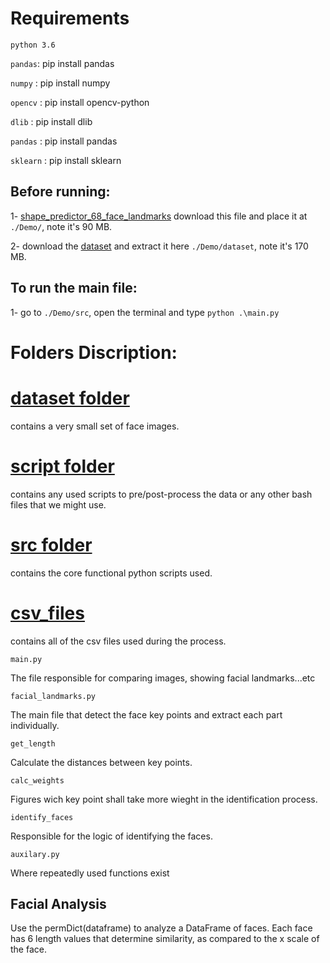 # Requirements
`python 3.6`

`pandas`: pip install pandas

`numpy` : pip install numpy

`opencv` : pip install opencv-python

`dlib` : pip install dlib

`pandas` : pip install pandas

`sklearn` : pip install sklearn
 
## Before running:

1- [shape_predictor_68_face_landmarks](http://dlib.net/files/shape_predictor_68_face_landmarks.dat.bz2)
    download this file and place it at `./Demo/`, note it's 90 MB.

2- download the [dataset](http://vis-www.cs.umass.edu/lfw/lfw.tgz) and extract it here `./Demo/dataset`, note it's 170 MB.


## To run the main file:

1- go to `./Demo/src`, open the terminal and type `python .\main.py`


# Folders Discription:


# [dataset folder](https://github.com/Evraa/Facial-Verification-System-Python/tree/master/Demo/dataset)
contains a very small set of face images.

# [script folder](https://github.com/Evraa/Facial-Verification-System-Python/tree/master/Demo/sctipt)
contains any used scripts to pre/post-process the data
or any other bash files that we might use.

# [src folder](https://github.com/Evraa/Facial-Verification-System-Python/tree/master/Demo/src)
contains the core functional python scripts used.

# [csv_files](https://github.com/Evraa/Facial-Verification-System-Python/tree/master/Demo/csv_files)
contains all of the csv files used during the process.


`main.py`

The file responsible for comparing images, showing facial landmarks...etc

`facial_landmarks.py`

The main file that detect the face key points and extract each part individually.

`get_length`

Calculate the distances between key points.

`calc_weights`

Figures wich key point shall take more wieght in the identification process.

`identify_faces`

Responsible for the logic of identifying the faces.

`auxilary.py`

Where repeatedly used functions exist
 

## Facial Analysis
Use the permDict(dataframe) to analyze a DataFrame of faces. 
Each face has 6 length values that determine similarity,
as compared to the x scale of the face.